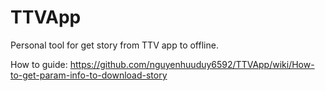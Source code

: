 # TTVApp
Personal tool for get story from TTV app to offline.

How to guide: https://github.com/nguyenhuuduy6592/TTVApp/wiki/How-to-get-param-info-to-download-story
